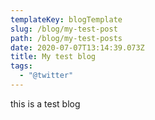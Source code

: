 ```yaml
---
templateKey: blogTemplate
slug: /blog/my-test-post
path: /blog/my-test-posts
date: 2020-07-07T13:14:39.073Z
title: My test blog
tags:
  - "@twitter"
---
```

this is a test blog